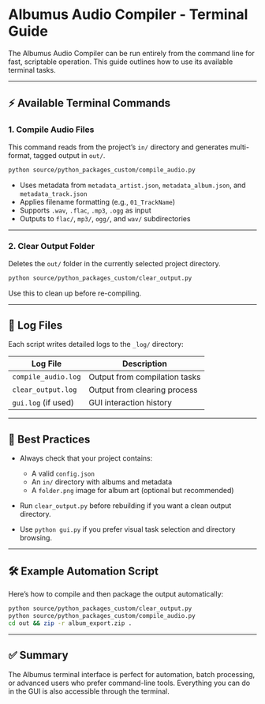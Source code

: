 # Albumus Audio Compiler - Terminal Guide

The Albumus Audio Compiler can be run entirely from the command line for fast, scriptable operation. This guide outlines how to use its available terminal tasks.

---

## ⚡ Available Terminal Commands

### 1. Compile Audio Files

This command reads from the project’s `in/` directory and generates multi-format, tagged output in `out/`.

```bash
python source/python_packages_custom/compile_audio.py
````

* Uses metadata from `metadata_artist.json`, `metadata_album.json`, and `metadata_track.json`
* Applies filename formatting (e.g., `01_TrackName`)
* Supports `.wav`, `.flac`, `.mp3`, `.ogg` as input
* Outputs to `flac/`, `mp3/`, `ogg/`, and `wav/` subdirectories

---

### 2. Clear Output Folder

Deletes the `out/` folder in the currently selected project directory.

```bash
python source/python_packages_custom/clear_output.py
```

Use this to clean up before re-compiling.

---

## 📁 Log Files

Each script writes detailed logs to the `_log/` directory:

| Log File            | Description                   |
| ------------------- | ----------------------------- |
| `compile_audio.log` | Output from compilation tasks |
| `clear_output.log`  | Output from clearing process  |
| `gui.log` (if used) | GUI interaction history       |

---

## 🧪 Best Practices

* Always check that your project contains:

  * A valid `config.json`
  * An `in/` directory with albums and metadata
  * A `folder.png` image for album art (optional but recommended)

* Run `clear_output.py` before rebuilding if you want a clean output directory.

* Use `python gui.py` if you prefer visual task selection and directory browsing.

---

## 🛠 Example Automation Script

Here’s how to compile and then package the output automatically:

```bash
python source/python_packages_custom/clear_output.py
python source/python_packages_custom/compile_audio.py
cd out && zip -r album_export.zip .
```

---

## ✅ Summary

The Albumus terminal interface is perfect for automation, batch processing, or advanced users who prefer command-line tools. Everything you can do in the GUI is also accessible through the terminal.
